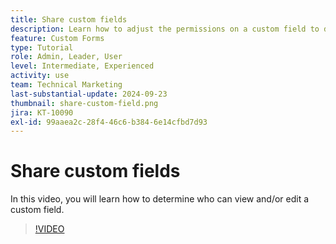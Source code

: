 ```yaml
---
title: Share custom fields
description: Learn how to adjust the permissions on a custom field to determine whether users can manage or only view the custom field.
feature: Custom Forms
type: Tutorial
role: Admin, Leader, User
level: Intermediate, Experienced
activity: use
team: Technical Marketing
last-substantial-update: 2024-09-23
thumbnail: share-custom-field.png
jira: KT-10090
exl-id: 99aaea2c-28f4-46c6-b384-6e14cfbd7d93
---
```

# Share custom fields


In this video, you will learn how to determine who can view and/or edit a custom field.

>[!VIDEO](https://video.tv.adobe.com/v/3432949/?quality=12&learn=on)

